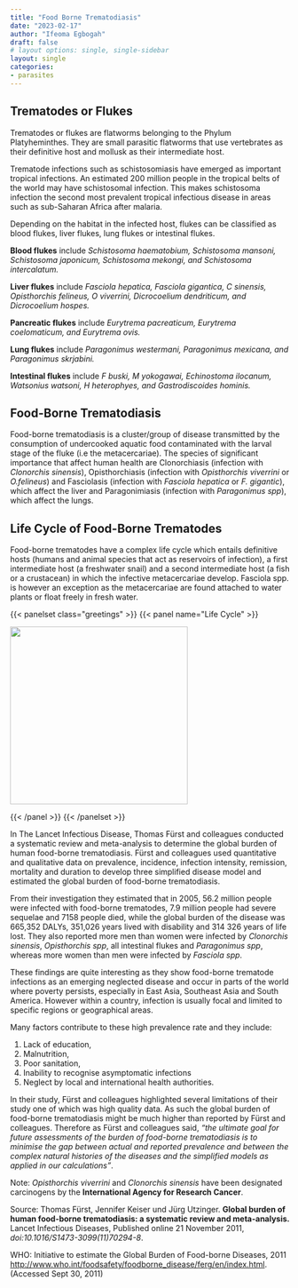 ```yaml
---
title: "Food Borne Trematodiasis"
date: "2023-02-17"
author: "Ifeoma Egbogah"
draft: false
# layout options: single, single-sidebar
layout: single
categories:
- parasites
---
```



## Trematodes or Flukes

Trematodes or flukes are flatworms belonging to the Phylum Platyheminthes. They are small parasitic flatworms that use vertebrates as their definitive host and mollusk as their intermediate host.

Trematode infections such as schistosomiasis have emerged as important tropical infections. An estimated 200 million people in the tropical belts of the world may have schistosomal infection. This makes schistosoma infection the second most prevalent tropical infectious disease in areas such as sub-Saharan Africa after malaria.

Depending on the habitat in the infected host, flukes can be classified as blood flukes, liver flukes, lung flukes or intestinal flukes.
 
__Blood flukes__ include *Schistosoma haematobium, Schistosoma mansoni, Schistosoma japonicum, Schistosoma mekongi, and Schistosoma intercalatum.*

__Liver flukes__ include *Fasciola hepatica, Fasciola gigantica, C sinensis, Opisthorchis felineus, O viverrini, Dicrocoelium dendriticum, and Dicrocoelium hospes.*

__Pancreatic flukes__ include *Eurytrema pacreaticum, Eurytrema coelomaticum, and Eurytrema ovis.*

__Lung flukes__ include *Paragonimus westermani, Paragonimus mexicana, and Paragonimus skrjabini.*

__Intestinal flukes__ include *F buski, M yokogawai, Echinostoma ilocanum, Watsonius watsoni, H heterophyes, and Gastrodiscoides hominis.*


## Food-Borne Trematodiasis 

Food-borne trematodiasis is a cluster/group of disease transmitted by the consumption of undercooked aquatic food contaminated with the larval stage of the fluke (i.e the metacercariae). The species of significant importance that affect human health are Clonorchiasis (infection with *Clonorchis sinensis*), Opisthorchiasis (infection with *Opisthorchis viverrini* or *O.felineus*) and Fasciolasis (infection with *Fasciola hepatica* or *F. gigantic*), which affect the liver and Paragonimiasis (infection with *Paragonimus spp*), which affect the lungs.


## Life Cycle of Food-Borne Trematodes 

Food-borne trematodes have a complex life cycle which entails definitive hosts (humans and animal species that act as reservoirs of infection), a first intermediate host (a freshwater snail) and a second intermediate host (a fish or a crustacean) in which the infective metacercariae develop. Fasciola spp. is however an exception as the metacercariae are found attached to water plants or float freely in fresh water.






{{< panelset class="greetings" >}}
{{< panel name="Life Cycle" >}}

<img src="/blog/2023-02-17-Food-borne-Trematodiasis/Food-Borne-Trematodiasis_files/figure-html/plot-1.png" width="320" />


{{< /panel >}}
{{< /panelset  >}}


In The Lancet Infectious Disease, Thomas Fürst and colleagues conducted a systematic review and meta-analysis to determine the global burden of human food-borne trematodiasis. Fürst and colleagues used quantitative and qualitative data on prevalence, incidence, infection intensity, remission, mortality and duration to develop three simplified disease model and estimated the global burden of food-borne trematodiasis.

From their investigation they estimated that in 2005, 56.2 million people were infected with food-borne trematodes, 7.9 million people had severe sequelae and 7158 people died, while the global burden of the disease was 665,352 DALYs, 351,026 years lived with disability and 314 326 years of life lost. They also reported more men than women were infected by *Clonorchis sinensis*, *Opisthorchis spp*, all intestinal flukes and *Paragonimus spp*, whereas more women than men were infected by *Fasciola spp*.
 
These findings are quite interesting as they show food-borne trematode infections as an emerging neglected disease and occur in parts of the world where poverty persists, especially in East Asia, Southeast Asia and South America. However within a country, infection is usually focal and limited to specific regions or geographical areas. 

Many factors contribute to these high prevalence rate and they include: 
1. Lack of education, 
2. Malnutrition, 
3. Poor sanitation, 
4. Inability to recognise asymptomatic infections
5. Neglect by local and international health authorities.

In their study, Fürst and colleagues highlighted several limitations of their study one of which was high quality data. As such the global burden of food-borne trematodiasis might be much higher than reported by Fürst and colleagues. Therefore as Fürst and colleagues said, *“the ultimate goal for future assessments of the burden of food-borne trematodiasis is to minimise the gap between actual and reported prevalence and between the complex natural histories of the diseases and the simplified models as applied in our calculations”*.


Note:
*Opisthorchis viverrini* and *Clonorchis sinensis* have been designated carcinogens by the __International Agency for Research Cancer__.

Source:
Thomas Fürst, Jennifer Keiser und Jürg Utzinger.
__Global burden of human food-borne trematodiasis: a systematic review and meta-analysis.__ Lancet Infectious Diseases, Published online 21 November 2011, *doi:10.1016/S1473-3099(11)70294-8*.

WHO: Initiative to estimate the Global Burden of Food-borne Diseases, 2011 http://www.who.int/foodsafety/foodborne_disease/ferg/en/index.html. (Accessed Sept 30, 2011)

